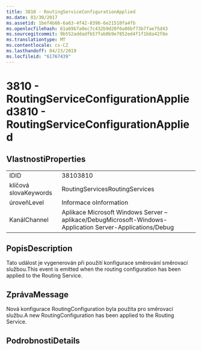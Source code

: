 ```yaml
---
title: 3810 - RoutingServiceConfigurationApplied
ms.date: 03/30/2017
ms.assetid: 1bef4b66-6a63-4f42-8396-6e21510fa4fb
ms.openlocfilehash: 61a69b7a0ec7c432b9d20f6a86bf73b7fae75d43
ms.sourcegitcommit: 9b552addadfb57fab0b9e7852ed4f1f1b8a42f8e
ms.translationtype: MT
ms.contentlocale: cs-CZ
ms.lasthandoff: 04/23/2019
ms.locfileid: "61767439"
---
```

# <a name="3810---routingserviceconfigurationapplied"></a><span data-ttu-id="f16f7-102">3810 - RoutingServiceConfigurationApplied</span><span class="sxs-lookup"><span data-stu-id="f16f7-102">3810 - RoutingServiceConfigurationApplied</span></span>
## <a name="properties"></a><span data-ttu-id="f16f7-103">Vlastnosti</span><span class="sxs-lookup"><span data-stu-id="f16f7-103">Properties</span></span>  
  
|||  
|-|-|  
|<span data-ttu-id="f16f7-104">ID</span><span class="sxs-lookup"><span data-stu-id="f16f7-104">ID</span></span>|<span data-ttu-id="f16f7-105">3810</span><span class="sxs-lookup"><span data-stu-id="f16f7-105">3810</span></span>|  
|<span data-ttu-id="f16f7-106">klíčová slova</span><span class="sxs-lookup"><span data-stu-id="f16f7-106">Keywords</span></span>|<span data-ttu-id="f16f7-107">RoutingServices</span><span class="sxs-lookup"><span data-stu-id="f16f7-107">RoutingServices</span></span>|  
|<span data-ttu-id="f16f7-108">úroveň</span><span class="sxs-lookup"><span data-stu-id="f16f7-108">Level</span></span>|<span data-ttu-id="f16f7-109">Informace o</span><span class="sxs-lookup"><span data-stu-id="f16f7-109">Information</span></span>|  
|<span data-ttu-id="f16f7-110">Kanál</span><span class="sxs-lookup"><span data-stu-id="f16f7-110">Channel</span></span>|<span data-ttu-id="f16f7-111">Aplikace Microsoft Windows Server – aplikace/Debug</span><span class="sxs-lookup"><span data-stu-id="f16f7-111">Microsoft-Windows-Application Server-Applications/Debug</span></span>|  
  
## <a name="description"></a><span data-ttu-id="f16f7-112">Popis</span><span class="sxs-lookup"><span data-stu-id="f16f7-112">Description</span></span>  
 <span data-ttu-id="f16f7-113">Tato událost je vygenerován při použití konfigurace směrování směrovací službou.</span><span class="sxs-lookup"><span data-stu-id="f16f7-113">This event is emitted when the routing configuration has been applied to the Routing Service.</span></span>  
  
## <a name="message"></a><span data-ttu-id="f16f7-114">Zpráva</span><span class="sxs-lookup"><span data-stu-id="f16f7-114">Message</span></span>  
 <span data-ttu-id="f16f7-115">Nová konfigurace RoutingConfiguration byla použita pro směrovací službu.</span><span class="sxs-lookup"><span data-stu-id="f16f7-115">A new RoutingConfiguration has been applied to the Routing Service.</span></span>  
  
## <a name="details"></a><span data-ttu-id="f16f7-116">Podrobnosti</span><span class="sxs-lookup"><span data-stu-id="f16f7-116">Details</span></span>
